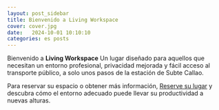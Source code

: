 ```yaml
---
layout: post_sidebar
title: Bienvenido a Living Workspace
cover: cover.jpg
date:   2024-10-01 10:10:10
categories: es posts
---
```


Bienvenido a **Living Workspace** Un lugar diseñado para aquellos que necesitan un entorno profesional, privacidad mejorada y fácil acceso al transporte público, a solo unos pasos de la estación de Subte Callao.

Para reservar su espacio o obtener más información, [Reserve su lugar](/es/#register) y descubra cómo el entorno adecuado puede llevar su productividad a nuevas alturas.
